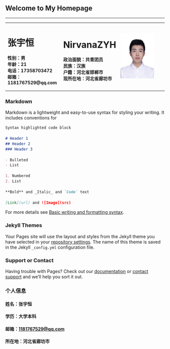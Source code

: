 ## Welcome to My Homepage
<hr>
<table border="0">
  <tr>
    <td width="35%">
      <h1>张宇恒</h1>
      <p><b>性别：男<br>年龄：21<br>电话：17358703472<br>邮箱：1181767529@qq.com</b></p>
    </td>
    <td width="35%">
      <h1>NirvanaZYH</h1>
      <p><b>政治面貌：共青团员<br>民族：汉族<br>户籍：河北省邯郸市<br>现所在地：河北省廊坊市</b></p>
    </td>
    <td width="30%">
      <img src="/zyh.jpg" heighth="80%" width="80%">      
    </td>
  </tr>
</table>

### Markdown
Markdown is a lightweight and easy-to-use syntax for styling your writing. It includes conventions for

```markdown
Syntax highlighted code block

# Header 1
## Header 2
### Header 3

- Bulleted
- List

1. Numbered
2. List

**Bold** and _Italic_ and `Code` text

[Link](url) and ![Image](src)
```

For more details see [Basic writing and formatting syntax](https://docs.github.com/en/github/writing-on-github/getting-started-with-writing-and-formatting-on-github/basic-writing-and-formatting-syntax).


### Jekyll Themes

Your Pages site will use the layout and styles from the Jekyll theme you have selected in your [repository settings](https://github.com/NirvanaZYH/NirvanaZYH.github.io/settings/pages). The name of this theme is saved in the Jekyll `_config.yml` configuration file.

### Support or Contact

Having trouble with Pages? Check out our [documentation](https://docs.github.com/categories/github-pages-basics/) or [contact support](https://support.github.com/contact) and we’ll help you sort it out.

### 个人信息
#### 姓名：张宇恒
#### 学历：大学本科
#### 邮箱：1181767529@qq.com
#### 所在地：河北省廊坊市
